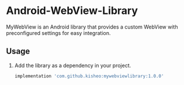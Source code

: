 # Android-WebView-Library

MyWebView is an Android library that provides a custom WebView with preconfigured settings for easy integration.

## Usage

1. Add the library as a dependency in your project.

   ```gradle
   implementation 'com.github.kisheo:mywebviewlibrary:1.0.0'
